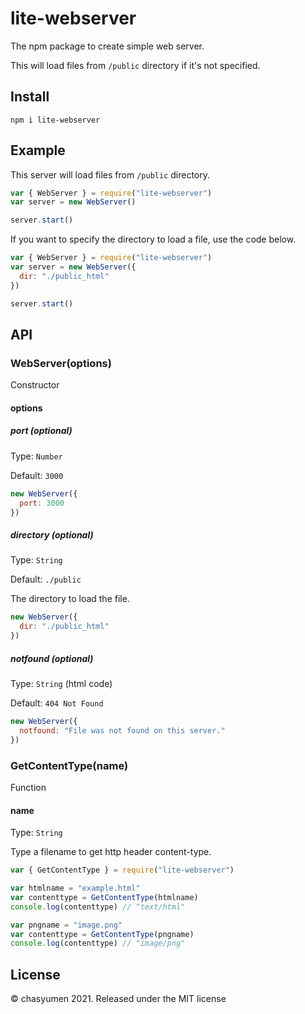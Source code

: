 # lite-webserver

The npm package to create simple web server.

This will load files from `/public` directory if it's not specified.

## Install
```
npm i lite-webserver
```

## Example

This server will load files from `/public` directory.

```js
var { WebServer } = require("lite-webserver")
var server = new WebServer()

server.start()
```

If you want to specify the directory to load a file, use the code below.

```js
var { WebServer } = require("lite-webserver")
var server = new WebServer({
  dir: "./public_html"
})

server.start()
```

## API
### WebServer(options)

Constructor

#### options

##### port (optional)
Type: `Number`

Default: `3000`

```js
new WebServer({
  port: 3000
})
```

##### directory (optional)
Type: `String`

Default: `./public`

The directory to load the file.

```js
new WebServer({
  dir: "./public_html"
})
```

##### notfound (optional)
Type: `String` (html code)

Default: `404 Not Found`

```js
new WebServer({
  notfound: "File was not found on this server."
})
```

### GetContentType(name)

Function

#### name

Type: `String`

Type a filename to get http header content-type.

```js
var { GetContentType } = require("lite-webserver")

var htmlname = "example.html"
var contenttype = GetContentType(htmlname)
console.log(contenttype) // "text/html"

var pngname = "image.png"
var contenttype = GetContentType(pngname)
console.log(contenttype) // "image/png"
```

## License
© chasyumen 2021. Released under the MIT license
